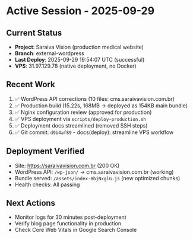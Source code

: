 # Active Session - 2025-09-29

## Current Status
- **Project**: Saraiva Vision (production medical website)
- **Branch**: external-wordpress
- **Last Deploy**: 2025-09-29 19:54:07 UTC (successful)
- **VPS**: 31.97.129.78 (native deployment, no Docker)

## Recent Work
1. ✅ WordPress API corrections (10 files: cms.saraivavision.com.br)
2. ✅ Production build (15.22s, 168MB → deployed as 154KB main bundle)
3. ✅ Nginx configuration review (approved for production)
4. ✅ VPS deployment via `scripts/deploy-production.sh`
5. ✅ Deployment docs streamlined (removed SSH steps)
6. ✅ Git commit: `d9b4af89` - docs(deploy): streamline VPS workflow

## Deployment Verified
- Site: https://saraivavision.com.br (200 OK)
- WordPress API: `/wp-json/` → cms.saraivavision.com.br (working)
- Bundle served: `/assets/index-BbjNxglG.js` (new optimized chunks)
- Health checks: All passing

## Next Actions
- Monitor logs for 30 minutes post-deployment
- Verify blog page functionality in production
- Check Core Web Vitals in Google Search Console